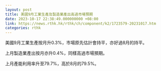 ```yaml
---
layout: post
title: 美國9月工業生產及製造業產出高過市場預期
date: 2023-10-17 22:38:49.000000000 +08:00
link: https://news.rthk.hk/rthk/ch/component/k2/1723579-20231017.htm
categories: rthk
---
```


美國9月工業生產按月升0.3%，市場原先估計會持平，亦好過8月的持平。

上月製造業產出按月亦升0.4%，同樣高過市場預期。

上月產能利用率升至79.7%，高於8月的79.5%。
